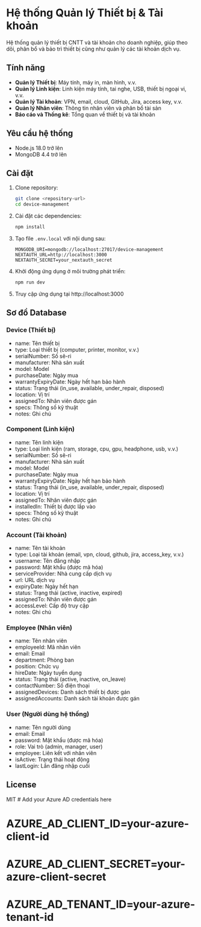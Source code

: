 # Hệ thống Quản lý Thiết bị & Tài khoản

Hệ thống quản lý thiết bị CNTT và tài khoản cho doanh nghiệp, giúp theo dõi, phân bổ và bảo trì thiết bị cũng như quản lý các tài khoản dịch vụ.

## Tính năng

- **Quản lý Thiết bị**: Máy tính, máy in, màn hình, v.v.
- **Quản lý Linh kiện**: Linh kiện máy tính, tai nghe, USB, thiết bị ngoại vi, v.v.
- **Quản lý Tài khoản**: VPN, email, cloud, GitHub, Jira, access key, v.v.
- **Quản lý Nhân viên**: Thông tin nhân viên và phân bổ tài sản
- **Báo cáo và Thống kê**: Tổng quan về thiết bị và tài khoản

## Yêu cầu hệ thống

- Node.js 18.0 trở lên
- MongoDB 4.4 trở lên

## Cài đặt

1. Clone repository:
   ```bash
   git clone <repository-url>
   cd device-management
   ```

2. Cài đặt các dependencies:
   ```bash
   npm install
   ```

3. Tạo file `.env.local` với nội dung sau:
   ```
   MONGODB_URI=mongodb://localhost:27017/device-management
   NEXTAUTH_URL=http://localhost:3000
   NEXTAUTH_SECRET=your_nextauth_secret
   ```

4. Khởi động ứng dụng ở môi trường phát triển:
   ```bash
   npm run dev
   ```

5. Truy cập ứng dụng tại http://localhost:3000

## Sơ đồ Database

### Device (Thiết bị)
- name: Tên thiết bị
- type: Loại thiết bị (computer, printer, monitor, v.v.)
- serialNumber: Số sê-ri
- manufacturer: Nhà sản xuất
- model: Model
- purchaseDate: Ngày mua
- warrantyExpiryDate: Ngày hết hạn bảo hành
- status: Trạng thái (in_use, available, under_repair, disposed)
- location: Vị trí
- assignedTo: Nhân viên được gán
- specs: Thông số kỹ thuật
- notes: Ghi chú

### Component (Linh kiện)
- name: Tên linh kiện
- type: Loại linh kiện (ram, storage, cpu, gpu, headphone, usb, v.v.)
- serialNumber: Số sê-ri
- manufacturer: Nhà sản xuất
- model: Model
- purchaseDate: Ngày mua
- warrantyExpiryDate: Ngày hết hạn bảo hành
- status: Trạng thái (in_use, available, under_repair, disposed)
- location: Vị trí
- assignedTo: Nhân viên được gán
- installedIn: Thiết bị được lắp vào
- specs: Thông số kỹ thuật
- notes: Ghi chú

### Account (Tài khoản)
- name: Tên tài khoản
- type: Loại tài khoản (email, vpn, cloud, github, jira, access_key, v.v.)
- username: Tên đăng nhập
- password: Mật khẩu (được mã hóa)
- serviceProvider: Nhà cung cấp dịch vụ
- url: URL dịch vụ
- expiryDate: Ngày hết hạn
- status: Trạng thái (active, inactive, expired)
- assignedTo: Nhân viên được gán
- accessLevel: Cấp độ truy cập
- notes: Ghi chú

### Employee (Nhân viên)
- name: Tên nhân viên
- employeeId: Mã nhân viên
- email: Email
- department: Phòng ban
- position: Chức vụ
- hireDate: Ngày tuyển dụng
- status: Trạng thái (active, inactive, on_leave)
- contactNumber: Số điện thoại
- assignedDevices: Danh sách thiết bị được gán
- assignedAccounts: Danh sách tài khoản được gán

### User (Người dùng hệ thống)
- name: Tên người dùng
- email: Email
- password: Mật khẩu (được mã hóa)
- role: Vai trò (admin, manager, user)
- employee: Liên kết với nhân viên
- isActive: Trạng thái hoạt động
- lastLogin: Lần đăng nhập cuối

## License

MIT # Add your Azure AD credentials here
# AZURE_AD_CLIENT_ID=your-azure-client-id
# AZURE_AD_CLIENT_SECRET=your-azure-client-secret
# AZURE_AD_TENANT_ID=your-azure-tenant-id
